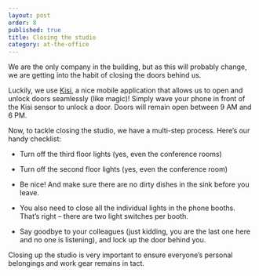```yaml
---
layout: post
order: 8
published: true
title: Closing the studio
category: at-the-office
---
```

We are the only company in the building, but as this will probably change, we are getting into the habit of closing the doors behind us. 

<!-- more -->

Luckily, we use [Kisi](https://getkisi.com/), a nice mobile application that allows us to open and unlock doors seamlessly (like magic)!  Simply wave your phone in front of the Kisi sensor to unlock a door. Doors will remain open between 9 AM and 6 PM. 

Now, to tackle closing the studio, we have a multi-step process. Here’s our handy checklist: 

* Turn off the third floor lights (yes, even the conference rooms)

* Turn off the second floor lights (yes, even the conference room)

* Be nice! And make sure there are no dirty dishes in the sink before you leave. 

* You also need to close all the individual lights in the phone booths. That’s right – there are two light switches per booth.  

* Say goodbye to your colleagues (just kidding, you are the last one here and no one is listening), and lock up the door behind you. 

Closing up the studio is very important to ensure everyone’s personal belongings and work gear remains in tact.
